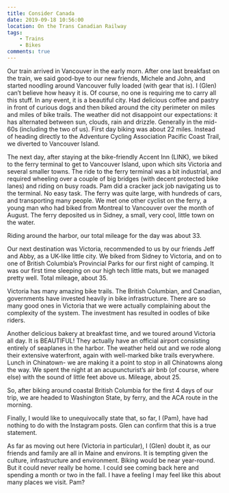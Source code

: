 ```yaml
---
title: Consider Canada
date: 2019-09-18 10:56:00
location: On the Trans Canadian Railway
tags:
    - Trains
    - Bikes
comments: true
---
```


Our train arrived in Vancouver in the early morn. After one last breakfast on the train, we said good-bye to our new friends, Michele and John, and started  noodling around Vancouver fully loaded (with gear that is). I (Glen) can’t believe how heavy it is. Of course, no one is requiring me to carry all this stuff. In any event, it is a beautiful city. Had delicious coffee and pastry in front of curious dogs and then biked around the city perimeter on miles and miles of bike trails.  The weather did not disappoint our expectations:  it has alternated between sun, clouds, rain and drizzle. Generally in the mid-60s (including the two of us). First day biking was about 22 miles. Instead of heading directly to the Adventure Cycling Association Pacific Coast Trail, we diverted to Vancouver Island.

The next day, after staying at the bike-friendly Accent Inn (LINK), we biked to the ferry terminal to get to Vancouver Island, upon which sits Victoria and several smaller towns. The ride to the ferry terminal was a bit industrial, and required wheeling over a couple of big bridges (with decent protected bike lanes) and riding on busy roads. Pam did a cracker jack job navigating us to the terminal. No easy task. The ferry was quite large, with hundreds of cars, and transporting many people. We met one other cyclist on the ferry, a young  man who had biked from Montreal to Vancouver over the month of August. The ferry deposited us in Sidney, a small, very cool, little town on the water.

Riding around the harbor, our total mileage for the day was about 33. 

Our next destination was Victoria, recommended to us by our friends Jeff and Abby, as a UK-like little city. We biked from Sidney to Victoria, and on to one of British Columbia’s  Provincial Parks for our first night of camping. It was our first time sleeping on our high tech little mats, but we managed pretty well. Total mileage, about 35. 

Victoria has many amazing bike trails. The British Columbian, and Canadian, governments have invested heavily in bike infrastructure. There are so many good ones in Victoria that we were actually complaining about the complexity of the system. The  investment has resulted in oodles of bike riders.

Another delicious bakery at breakfast time, and we toured around Victoria all day. It is BEAUTIFUL! They actually have an official airport consisting entirely of seaplanes in the harbor.  The weather held out and we rode along their extensive waterfront, again with well-marked bike trails everywhere. Lunch in Chinatown- we are making it a point to stop in all Chinatowns along the way. We spent the night at an  acupuncturist’s air bnb (of course, where else) with the sound of little feet above us. Mileage, about 25. 

So, after biking around  coastal British Columbia for the first 4 days of our trip, we are headed to Washington State, by ferry, and the ACA route in the morning.

Finally, I would like to unequivocally state that, so far, I (Pam), have had nothing to do with the Instagram posts. Glen can confirm that this is a true statement.

As far as moving out here (Victoria in particular), I  (Glen) doubt it, as our friends and family are all in Maine and environs. It is tempting given the culture, infrastructure and environment. Biking would be near year-round. But it could never really be home. I could see coming back here and spending a month or two in the fall. I have a feeling I may feel like this about many places we visit.  Pam?
